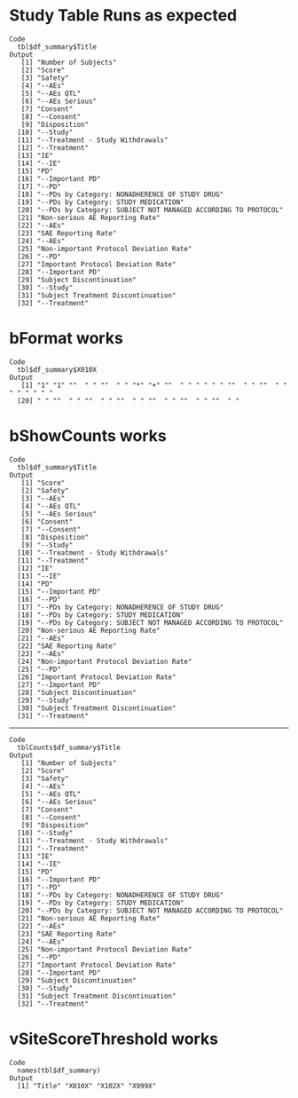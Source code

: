 # Study Table Runs as expected

    Code
      tbl$df_summary$Title
    Output
       [1] "Number of Subjects"                                          
       [2] "Score"                                                       
       [3] "Safety"                                                      
       [4] "--AEs"                                                       
       [5] "--AEs QTL"                                                   
       [6] "--AEs Serious"                                               
       [7] "Consent"                                                     
       [8] "--Consent"                                                   
       [9] "Disposition"                                                 
      [10] "--Study"                                                     
      [11] "--Treatment - Study Withdrawals"                             
      [12] "--Treatment"                                                 
      [13] "IE"                                                          
      [14] "--IE"                                                        
      [15] "PD"                                                          
      [16] "--Important PD"                                              
      [17] "--PD"                                                        
      [18] "--PDs by Category: NONADHERENCE OF STUDY DRUG"               
      [19] "--PDs by Category: STUDY MEDICATION"                         
      [20] "--PDs by Category: SUBJECT NOT MANAGED ACCORDING TO PROTOCOL"
      [21] "Non-serious AE Reporting Rate"                               
      [22] "--AEs"                                                       
      [23] "SAE Reporting Rate"                                          
      [24] "--AEs"                                                       
      [25] "Non-important Protocol Deviation Rate"                       
      [26] "--PD"                                                        
      [27] "Important Protocol Deviation Rate"                           
      [28] "--Important PD"                                              
      [29] "Subject Discontinuation"                                     
      [30] "--Study"                                                     
      [31] "Subject Treatment Discontinuation"                           
      [32] "--Treatment"                                                 

# bFormat works

    Code
      tbl$df_summary$X010X
    Output
       [1] "1" "1" ""  " " ""  " " "*" "+" ""  " " " " " " ""  " " ""  " " " " " " " "
      [20] " " ""  " " ""  " " ""  " " ""  " " ""  " " ""  " "

# bShowCounts works

    Code
      tbl$df_summary$Title
    Output
       [1] "Score"                                                       
       [2] "Safety"                                                      
       [3] "--AEs"                                                       
       [4] "--AEs QTL"                                                   
       [5] "--AEs Serious"                                               
       [6] "Consent"                                                     
       [7] "--Consent"                                                   
       [8] "Disposition"                                                 
       [9] "--Study"                                                     
      [10] "--Treatment - Study Withdrawals"                             
      [11] "--Treatment"                                                 
      [12] "IE"                                                          
      [13] "--IE"                                                        
      [14] "PD"                                                          
      [15] "--Important PD"                                              
      [16] "--PD"                                                        
      [17] "--PDs by Category: NONADHERENCE OF STUDY DRUG"               
      [18] "--PDs by Category: STUDY MEDICATION"                         
      [19] "--PDs by Category: SUBJECT NOT MANAGED ACCORDING TO PROTOCOL"
      [20] "Non-serious AE Reporting Rate"                               
      [21] "--AEs"                                                       
      [22] "SAE Reporting Rate"                                          
      [23] "--AEs"                                                       
      [24] "Non-important Protocol Deviation Rate"                       
      [25] "--PD"                                                        
      [26] "Important Protocol Deviation Rate"                           
      [27] "--Important PD"                                              
      [28] "Subject Discontinuation"                                     
      [29] "--Study"                                                     
      [30] "Subject Treatment Discontinuation"                           
      [31] "--Treatment"                                                 

---

    Code
      tblCounts$df_summary$Title
    Output
       [1] "Number of Subjects"                                          
       [2] "Score"                                                       
       [3] "Safety"                                                      
       [4] "--AEs"                                                       
       [5] "--AEs QTL"                                                   
       [6] "--AEs Serious"                                               
       [7] "Consent"                                                     
       [8] "--Consent"                                                   
       [9] "Disposition"                                                 
      [10] "--Study"                                                     
      [11] "--Treatment - Study Withdrawals"                             
      [12] "--Treatment"                                                 
      [13] "IE"                                                          
      [14] "--IE"                                                        
      [15] "PD"                                                          
      [16] "--Important PD"                                              
      [17] "--PD"                                                        
      [18] "--PDs by Category: NONADHERENCE OF STUDY DRUG"               
      [19] "--PDs by Category: STUDY MEDICATION"                         
      [20] "--PDs by Category: SUBJECT NOT MANAGED ACCORDING TO PROTOCOL"
      [21] "Non-serious AE Reporting Rate"                               
      [22] "--AEs"                                                       
      [23] "SAE Reporting Rate"                                          
      [24] "--AEs"                                                       
      [25] "Non-important Protocol Deviation Rate"                       
      [26] "--PD"                                                        
      [27] "Important Protocol Deviation Rate"                           
      [28] "--Important PD"                                              
      [29] "Subject Discontinuation"                                     
      [30] "--Study"                                                     
      [31] "Subject Treatment Discontinuation"                           
      [32] "--Treatment"                                                 

# vSiteScoreThreshold works

    Code
      names(tbl$df_summary)
    Output
      [1] "Title" "X010X" "X102X" "X999X"

